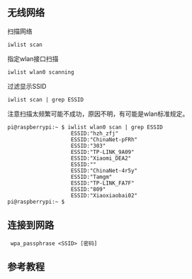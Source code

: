 ## 无线网络
扫描网络
```shell-session
iwlist scan
```
指定wlan接口扫描
```shell-session
iwlist wlan0 scanning
```
过滤显示SSID
```shell-session
iwlist scan | grep ESSID
```
注意扫描太频繁可能不成功，原因不明，有可能是wlan标准规定。
```
pi@raspberrypi:~ $ iwlist wlan0 scan | grep ESSID
                    ESSID:"hzh_zfj"
                    ESSID:"ChinaNet-pFRh"
                    ESSID:"303"
                    ESSID:"TP-LINK_9A09"
                    ESSID:"Xiaomi_DEA2"
                    ESSID:""
                    ESSID:"ChinaNet-4r5y"
                    ESSID:"Tamgm"
                    ESSID:"TP-LINK_FA7F"
                    ESSID:"809"
                    ESSID:"Xiaoxiaobai02"
pi@raspberrypi:~ $
```
## 连接到网路
```shell-session
 wpa_passphrase <SSID> [密码]
```

## 参考教程
[](http://www.shumeipaiba.com/wanpai/jiaocheng/25.html)